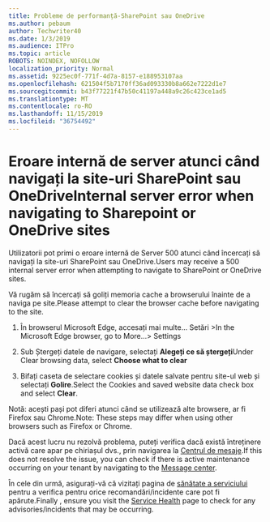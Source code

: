 ```yaml
---
title: Probleme de performanță-SharePoint sau OneDrive
ms.author: pebaum
author: Techwriter40
ms.date: 1/3/2019
ms.audience: ITPro
ms.topic: article
ROBOTS: NOINDEX, NOFOLLOW
localization_priority: Normal
ms.assetid: 9225ec0f-771f-4d7a-8157-e188953107aa
ms.openlocfilehash: 621504f5b7170ff36ad093330b8a662e7222d1e7
ms.sourcegitcommit: b43f77221f47b50c41197a448a9c26c423ce1ad5
ms.translationtype: MT
ms.contentlocale: ro-RO
ms.lasthandoff: 11/15/2019
ms.locfileid: "36754492"
---
```

# <a name="internal-server-error-when-navigating-to-sharepoint-or-onedrive-sites"></a><span data-ttu-id="56924-102">Eroare internă de server atunci când navigați la site-uri SharePoint sau OneDrive</span><span class="sxs-lookup"><span data-stu-id="56924-102">Internal server error when navigating to Sharepoint or OneDrive sites</span></span>

<span data-ttu-id="56924-103">Utilizatorii pot primi o eroare internă de Server 500 atunci când încercați să navigați la site-uri SharePoint sau OneDrive.</span><span class="sxs-lookup"><span data-stu-id="56924-103">Users may receive a 500 internal server error when attempting to navigate to SharePoint or OneDrive sites.</span></span> 

<span data-ttu-id="56924-104">Vă rugăm să încercați să goliți memoria cache a browserului înainte de a naviga pe site.</span><span class="sxs-lookup"><span data-stu-id="56924-104">Please attempt to clear the browser cache before navigating to the site.</span></span>


1. <span data-ttu-id="56924-105">În browserul Microsoft Edge, accesați mai multe... Setări ></span><span class="sxs-lookup"><span data-stu-id="56924-105">In the Microsoft Edge browser, go to More...> Settings</span></span>

2. <span data-ttu-id="56924-106">Sub Ștergeți datele de navigare, selectați **Alegeți ce să ștergeți**</span><span class="sxs-lookup"><span data-stu-id="56924-106">Under Clear browsing data, select **Choose what to clear**</span></span>

3. <span data-ttu-id="56924-107">Bifați caseta de selectare cookies și datele salvate pentru site-ul web și selectați **Golire**.</span><span class="sxs-lookup"><span data-stu-id="56924-107">Select the Cookies and saved website data check box and select **Clear**.</span></span>

<span data-ttu-id="56924-108">Notă: acești pași pot diferi atunci când se utilizează alte browsere, ar fi Firefox sau Chrome.</span><span class="sxs-lookup"><span data-stu-id="56924-108">Note: These steps may differ when using other browsers such as Firefox or Chrome.</span></span>

<span data-ttu-id="56924-109">Dacă acest lucru nu rezolvă problema, puteți verifica dacă există întreținere activă care apar pe chiriașul dvs., prin navigarea la [Centrul de mesaje](https://portal.office.com/adminportal/home#/MessageCenter).</span><span class="sxs-lookup"><span data-stu-id="56924-109">If this does not resolve the issue, you can check if there is active maintenance occurring on your tenant by navigating to the [Message center](https://portal.office.com/adminportal/home#/MessageCenter).</span></span>

<span data-ttu-id="56924-110">În cele din urmă, asigurați-vă că vizitați pagina de [sănătate a serviciului](https://portal.office.com/adminportal/home#/servicehealth) pentru a verifica pentru orice recomandări/incidente care pot fi apărute.</span><span class="sxs-lookup"><span data-stu-id="56924-110">Finally , ensure you visit the [Service Health](https://portal.office.com/adminportal/home#/servicehealth) page to check for any advisories/incidents that may be occurring.</span></span>

